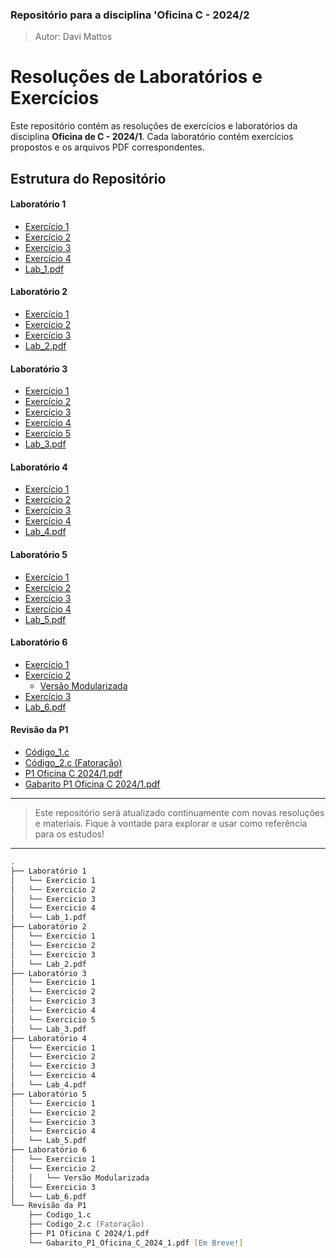 ### Repositório para a disciplina 'Oficina C - 2024/2
 >Autor: Davi Mattos

# Resoluções de Laboratórios e Exercícios

Este repositório contém as resoluções de exercícios e laboratórios da disciplina **Oficina de C - 2024/1**. Cada laboratório contém exercícios propostos e os arquivos PDF correspondentes.

## Estrutura do Repositório

#### Laboratório 1
- [Exercício 1](https://github.com/DaviMattos14/Oficina_C_2024-2/tree/main/Lab_1/Exercicio_1)
- [Exercício 2](https://github.com/DaviMattos14/Oficina_C_2024-2/tree/main/Lab_1/Exercicio_2)
- [Exercício 3](https://github.com/DaviMattos14/Oficina_C_2024-2/tree/main/Lab_1/Exercicio_3)
- [Exercício 4](https://github.com/DaviMattos14/Oficina_C_2024-2/tree/main/Lab_1/Exercicio_4)
- [Lab_1.pdf](https://github.com/DaviMattos14/Oficina_C_2024-2/blob/main/Lab_1/Lab1%20Oficina%20C.pdf)

#### Laboratório 2
- [Exercício 1](https://github.com/DaviMattos14/Oficina_C_2024-2/tree/main/Lab_2/Exercicio_1)
- [Exercício 2](https://github.com/DaviMattos14/Oficina_C_2024-2/tree/main/Lab_2/Exercicio_2)
- [Exercício 3](https://github.com/DaviMattos14/Oficina_C_2024-2/tree/main/Lab_2/Exercicio_3)
- [Lab_2.pdf](https://github.com/DaviMattos14/Oficina_C_2024-2/blob/main/Lab_2/Lab2%20OficinaC%202024-1.pdf)

#### Laboratório 3
- [Exercício 1](https://github.com/DaviMattos14/Oficina_C_2024-2/tree/main/Lab_3/Exercicio_1)
- [Exercício 2](https://github.com/DaviMattos14/Oficina_C_2024-2/tree/main/Lab_3/Exercicio_2)
- [Exercício 3](https://github.com/DaviMattos14/Oficina_C_2024-2/tree/main/Lab_3/Exercicio_3)
- [Exercício 4](https://github.com/DaviMattos14/Oficina_C_2024-2/tree/main/Lab_3/Exercicio_4)
- [Exercício 5](https://github.com/DaviMattos14/Oficina_C_2024-2/tree/main/Lab_3/Exercicio_5)
- [Lab_3.pdf](https://github.com/DaviMattos14/Oficina_C_2024-2/blob/main/Lab_3/Lab3%20OficinaC%202024.1.pdf)

#### Laboratório 4
- [Exercício 1](https://github.com/DaviMattos14/Oficina_C_2024-2/tree/main/Lab_4/Exercicio_1)
- [Exercício 2](https://github.com/DaviMattos14/Oficina_C_2024-2/tree/main/Lab_4/Exercicio_2)
- [Exercício 3](https://github.com/DaviMattos14/Oficina_C_2024-2/tree/main/Lab_4/Exercicio_3)
- [Exercício 4](https://github.com/DaviMattos14/Oficina_C_2024-2/tree/main/Lab_4/Exercicio_4)
- [Lab_4.pdf](https://github.com/DaviMattos14/Oficina_C_2024-2/blob/main/Lab_4/Lab4%20OficinaC.pdf)

#### Laboratório 5
- [Exercício 1](https://github.com/DaviMattos14/Oficina_C_2024-2/tree/main/Lab_5/Exercicio_1)
- [Exercício 2](https://github.com/DaviMattos14/Oficina_C_2024-2/tree/main/Lab_5/Exercicio_2)
- [Exercício 3](https://github.com/DaviMattos14/Oficina_C_2024-2/tree/main/Lab_5/Exercicio_3)
- [Exercício 4](https://github.com/DaviMattos14/Oficina_C_2024-2/tree/main/Lab_5/Exercicio_4)
- [Lab_5.pdf](https://github.com/DaviMattos14/Oficina_C_2024-2/blob/main/Lab_5/Lab5%20OficinaC.pdf)

#### Laboratório 6
- [Exercício 1](https://github.com/DaviMattos14/Oficina_C_2024-2/tree/main/Lab_6/Exercicio_1)
- [Exercício 2](https://github.com/DaviMattos14/Oficina_C_2024-2/tree/main/Lab_6/Exercicio_2)
    - [Versão Modularizada](https://github.com/DaviMattos14/Oficina_C_2024-2/tree/main/Lab_6/Exercicio_2/Modularizada)
- [Exercício 3](https://github.com/DaviMattos14/Oficina_C_2024-2/tree/main/Lab_6/Exercicio_3)
- [Lab_6.pdf](https://github.com/DaviMattos14/Oficina_C_2024-2/blob/main/Lab_6/Lab%206%20OficinaC.pdf)


#### Revisão da P1
- [Código_1.c](https://github.com/DaviMattos14/Oficina_C_2024-2/blob/main/Revisao_P1/codigo1.c)
- [Código_2.c (Fatoração)](https://github.com/DaviMattos14/Oficina_C_2024-2/blob/main/Revisao_P1/codigo2.c)
- [P1 Oficina C 2024/1.pdf](https://github.com/DaviMattos14/Oficina_C_2024-2/blob/main/Revisao_P1/OficinaC_P1_2024-1.pdf)
- [Gabarito P1 Oficina C 2024/1.pdf](https://github.com/DaviMattos14/Oficina_C_2024-2/blob/main/Revisao_P1/Gabarito%20P1%20OficinaC%202024.1.pdf)
---
>Este repositório será atualizado continuamente com novas resoluções e materiais. Fique à vontade para explorar e usar como referência para os estudos!
---

```zsh
.
├── Laboratório 1
│   └── Exercicio 1
│   └── Exercicio 2
│   └── Exercicio 3
│   └── Exercicio 4
│   └── Lab_1.pdf
├── Laboratório 2
│   └── Exercicio 1
│   └── Exercicio 2
│   └── Exercicio 3
│   └── Lab_2.pdf
├── Laboratório 3
│   └── Exercicio 1
│   └── Exercicio 2
│   └── Exercicio 3
│   └── Exercicio 4
│   └── Exercicio 5
│   └── Lab_3.pdf
├── Laboratório 4
│   └── Exercicio 1
│   └── Exercicio 2
│   └── Exercicio 3
│   └── Exercicio 4
│   └── Lab_4.pdf
├── Laboratório 5
│   └── Exercicio 1
│   └── Exercicio 2
│   └── Exercicio 3
│   └── Exercicio 4
│   └── Lab_5.pdf
├── Laboratório 6
│   └── Exercicio 1
│   └── Exercicio 2
│   │   └── Versão Modularizada
│   └── Exercicio 3
│   └── Lab_6.pdf
└── Revisão da P1
    ├── Codigo_1.c
    ├── Codigo_2.c (Fatoração)
    ├── P1 Oficina C 2024/1.pdf
    └── Gabarito_P1_Oficina_C_2024_1.pdf [Em Breve!]
    
```



